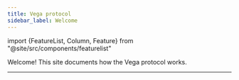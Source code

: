 ```yaml
---
title: Vega protocol
sidebar_label: Welcome
---
```

import {FeatureList, Column, Feature} from "@site/src/components/featurelist"

Welcome! This site documents how the Vega protocol works.

<FeatureList>
  <Column title="Get to know Vega">
    <Feature url="/testnet/concepts/trading-framework" title="Trading features" subtitle="About the trading infrastructure" image="tophat-bond.png" />
    <Feature url="/testnet/concepts/chain" title="Blockchain" subtitle="How a PoS chain works" image="tophat-bond.png" />
  </Column>
    <Column title="Build">
    <Feature url="/testnet/api/overview" title="API Overview" subtitle="Explore using the APIs" image="tophat-bond.png" />
  </Column>
</FeatureList>

<hr class="subsection" />